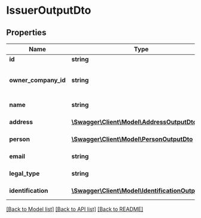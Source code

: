 # IssuerOutputDto

## Properties
Name | Type | Description | Notes
------------ | ------------- | ------------- | -------------
**id** | **string** | The Issuer Id | [optional] 
**owner_company_id** | **string** | The Id of the Issuer&#39;s owner company. | [optional] 
**name** | **string** | The issuer name | [optional] 
**address** | [**\Swagger\Client\Model\AddressOutputDto**](AddressOutputDto.md) | The issuer address | [optional] 
**person** | [**\Swagger\Client\Model\PersonOutputDto**](PersonOutputDto.md) | The issuer person | [optional] 
**email** | **string** | The issuer email | [optional] 
**legal_type** | **string** | The issuer legal type | [optional] 
**identification** | [**\Swagger\Client\Model\IdentificationOutputDto**](IdentificationOutputDto.md) | Issuer identification | [optional] 

[[Back to Model list]](../README.md#documentation-for-models) [[Back to API list]](../README.md#documentation-for-api-endpoints) [[Back to README]](../README.md)


